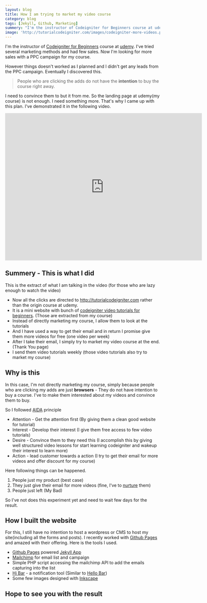 ```yaml
---
layout: blog
title: How I am trying to market my video course
category: blog
tags: [Jekyll, Github, Marketing]  
summery: "I'm the instructor of Codeigniter for Beginners course at udemy. I've tried several marketing methods and had few sales. Now I'm looking for more sales with a PPC campaign for my course."
image: 'http://tutorialcodeigniter.com/images/codeigniter-more-videos.png'
---
```


I'm the instructor of [Codeigniter for Beginners](http://www.udemy.com/codeigniter-learn-it-correct/) course at [udemy](http://udemy.com). I've tried several marketing methods and had few sales. Now I'm looking for more sales with a PPC campaign for my course.

However things doesn't worked as I planned and I didn't get any leads from the PPC campaign. Eventually I discovered this. 

> People who are clicking the adds do not have the **intention** to buy the course right away.

I need to convince them to but it from me. So the landing page at udemy(my course) is not enough. I need something more. That's why I came up with this plan. I've demonstrated it in the following video.

<iframe width="640" height="480" src="http://www.youtube.com/embed/_Zp2UI2ejcg" frameborder="0">
</iframe>

## Summery - This is what I did

This is the extract of what I am talking in the video (for those who are lazy enough to watch the video)

* Now all the clicks are directed to <http://tutorialcodeigniter.com> rather than the origin course at udemy.
* It is a mini website with bunch of [codeigniter video tutorials for beginners](http://tutorialcodeigniter.com). (Those are extracted from my course)
* Instead of directly marketing my course, I allow them to look at the tutorials
* And I have used a way to get their email and in return I promise give them more videos for free (one video per week)
* After I take their email, I simply try to market my video course at the end. (Thank You page)
* I send them video tutorials weekly (those video tutorials also try to market my course)

## Why is this

In this case, I'm not directly marketing my course, simply because people who are clicking my adds are just  **browsers** - They do not have intention to buy a course. I've to make them interested about my videos and convince them to buy.

So I followed [AIDA](http://goo.gl/lshh) principle

* Attention - Get the attention first (By giving them a clean good website for tutorial)
* Interest - Develop their interest (I give them free access to few video tutorials)
* Desire - Convince them to they need this (I accomplish this by giving well structured video lessons for start learning codeigniter and wakeup their interest to learn more)
* Action - lead customer towards a action (I try to get their email for more videos and offer discount for my course)

Here following things can be happened.

1. People just my product (best case)
2. They just give their email for more videos (fine, I've to [nurture](http://goo.gl/DxFtD) them)
3. People just left (My Bad)

So I've not does this experiment yet and need to wait few days for the result.

## How I built the website

For this, I still have no intention to host a wordpress or CMS to host my site(including all the forms and posts). I recently worked with [Github Pages](http://pages.github.com/) and amazed with their offering. Here is the tools I used.

* [Github Pages](http://pages.github.com/) powered [Jekyll App](https://github.com/tutorialcodeigniter/tutorialcodeigniter.github.com)
* [Mailchimp](http://mailchimp.com) for email list and campaign
* Simple PHP script accessing the mailchimp API to add the emails capturing into the list
* [Hi Bar](https://github.com/arunoda/hibar) - a notification tool (Similar to [Hello Bar](http://hellobar.com))
* Some few images designed with [Inkscape](http://inkscape.com)

## Hope to see you with the result

